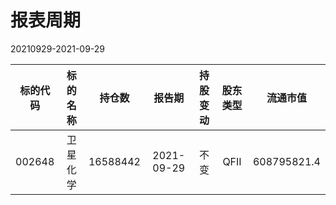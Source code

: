 # 报表周期 

20210929-2021-09-29

| 标的代码 | 标的名称 | 持仓数 | 报告期 | 持股变动 | 股东类型 | 流通市值 |
|:--:|:--:|:--:|:--:|:--:|:--:|:--:|
|002648|卫星化学|16588442|2021-09-29|不变|QFII|608795821.4|